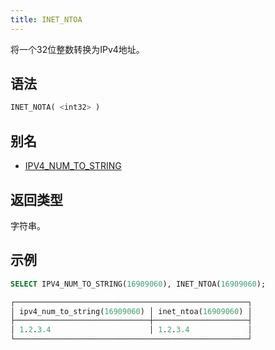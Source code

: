 ```yaml
---
title: INET_NTOA
---
```


将一个32位整数转换为IPv4地址。

## 语法

```sql
INET_NOTA( <int32> )
```

## 别名

- [IPV4_NUM_TO_STRING](ipv4-num-to-string.md)

## 返回类型

字符串。

## 示例

```sql
SELECT IPV4_NUM_TO_STRING(16909060), INET_NTOA(16909060);

┌────────────────────────────────────────────────────┐
│ ipv4_num_to_string(16909060) │ inet_ntoa(16909060) │
├──────────────────────────────┼─────────────────────┤
│ 1.2.3.4                      │ 1.2.3.4             │
└────────────────────────────────────────────────────┘
```